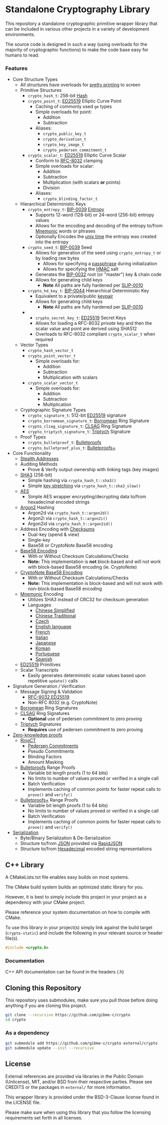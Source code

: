 # Standalone Cryptography Library

This repository a standalone cryptographic primitive wrapper library that can be included in various other projects in a variety of development environments.

The source code is designed in such a way (using overloads for the majority of cryptographic functions) to make the code base easy for humans to read.

### Features

* Core Structure Types
  * All structures have overloads for [pretty printing](https://wikipedia.org/wiki/Prettyprint) to screen
  * Primitive Structures
    * `crypto_hash_t`: 256-bit [Hash](https://wikipedia.org/wiki/Hash_function)
    * `crypto_point_t`: [ED25519](https://ed25519.cr.yp.to/ed25519-20110926.pdf) Elliptic Curve Point
      * Caching of commonly used `ge` types
      * Simple overloads for point:
        * Addition
        * Subtraction
      * Aliases:
        * `crypto_public_key_t`
        * `crypto_derivation_t`
        * `crypto_key_image_t`
        * `crypto_pedersen_commitment_t`
    * `crypto_scalar_t`: [ED25519](https://ed25519.cr.yp.to/ed25519-20110926.pdf) Elliptic Curve Scalar
      * Conform to [RFC-8032](https://datatracker.ietf.org/doc/html/rfc8032) clamping
      * Simple overloads for scalar:
        * Addition
        * Subtraction
        * Multiplication (with scalars **or** points)
        * Division
      * Aliases:
        * `crypto_blinding_factor_t`
  * Hierarchical Deterministic Keys
    * `crypto_entropy_t`: [BIP-0039](https://en.bitcoin.it/wiki/BIP_0039) [Entropy](https://en.wikipedia.org/wiki/Entropy_(computing))
      * Supports 12-word (128-bit) or 24-word (256-bit) entropy values
      * Allows for the encoding and decoding of the entropy to/from [Mnemonic](https://en.wikipedia.org/wiki/Mnemonic) words or phrases
      * Optionally Encodes the [unix time](https://wikipedia.org/wiki/Unix_time) the entropy was created into the entropy
    * `crypto_seed_t`: [BIP-0039](https://en.bitcoin.it/wiki/BIP_0039) Seed
      * Allows for generation of the seed using `crypto_entropy_t` or by loading raw bytes
        * Allows for specifying a [passphrase](https://en.wikipedia.org/wiki/Passphrase) during initialization
        * Allows for specifying the [HMAC](https://en.wikipedia.org/wiki/HMAC) salt
      * Generates the [BIP-0032](https://en.bitcoin.it/wiki/BIP_0032) root (or "master") key & chain code
      * Allows for generating child keys
        * **Note** All paths are fully hardened per [SLIP-0010](https://github.com/satoshilabs/slips/blob/master/slip-0010.md)
    * `crypto_hd_key_t`: [BIP-0044](https://en.bitcoin.it/wiki/BIP_0044) Hierarchical Deterministic Key
      * Equivalent to a private/public [keypair](https://en.wikipedia.org/wiki/Public-key_cryptography)
      * Allows for generating child keys
        * **Note** All paths are fully hardened per [SLIP-0010](https://github.com/satoshilabs/slips/blob/master/slip-0010.md)
    * * `crypto_secret_key_t`: [ED25519](https://datatracker.ietf.org/doc/html/rfc8032) Secret Keys
      * Allows for loading a RFC-8032 *private* key and then the scalar value and point are derived using SHA512
      * Overloads to RFC-8032 compliant `crypto_scalar_t` when required
  * Vector Types
    * `crypto_hash_vector_t`
    * `crypto_point_vector_t`
      * Simple overloads for:
        * Addition
        * Subtraction
        * Multiplication with scalars
    * `crypto_scalar_vector_t`
      * Simple overloads for:
        * Addition
        * Subtraction
        * Multiplication
  * Cryptographic Signature Types
    * `crypto_signature_t`: 512-bit [ED25519](https://ed25519.cr.yp.to/ed25519-20110926.pdf) signature
    * `crypto_borromean_signature_t`: [Borromean](https://github.com/Blockstream/borromean_paper/raw/master/borromean_draft_0.01_34241bb.pdf) Ring Signature
    * `crypto_clsag_signature_t`: [CLSAG](https://eprint.iacr.org/2019/654.pdf) Ring Signature
    * `crypto_triptych_signature_t`: [Triptych](https://eprint.iacr.org/2020/018.pdf) Signature
  * Proof Types
    * `crypto_bulletproof_t`: [Bulletproofs](https://eprint.iacr.org/2017/1066.pdf)
    * `crypto_bulletproof_plus_t`: [Bulletproofs+](https://eprint.iacr.org/2020/735.pdf)
* Core Functionality
  * [Stealth Addresses](https://bytecoin.org/old/whitepaper.pdf)
  * Auditing Methods
    * Prove & Verify output ownership with linking tags (key images)
  * [SHA3](https://nvlpubs.nist.gov/nistpubs/FIPS/NIST.FIPS.202.pdf) (256-bit)
    * Simple hashing via `crypto_hash_t::sha3()`
    * Simple [key stretching](https://wikipedia.org/wiki/Key_stretching) via `crypto_hash_t::sha3_slow()`
  * [AES](https://en.wikipedia.org/wiki/Advanced_Encryption_Standard)
    * Simple AES wrapper encrypting/decrypting data to/from hexadecimal encoded strings
  * [Argon2](https://github.com/P-H-C/phc-winner-argon2/blob/master/argon2-specs.pdf) Hashing
    * Argon2d via `crypto_hash_t::argon2d()`
    * Argon2i via `crypto_hash_t::argon2i()`
    * Argon2id via `crypto_hash_t::argon2id()`
  * Address Encoding with [Checksums](https://wikipedia.org/wiki/Checksum)
    * Dual-key (spend & view)
    * Single-key
    * Base58 or CryptoNote Base58 encoding
  * [Base58 Encoding](https://tools.ietf.org/html/draft-msporny-base58-02)
    * With or Without Checksum Calculations/Checks
    * **Note:** This implementation is **not** block-based and will not work with block-based Base58 encoding (ie. CryptoNote)
  * [CryptoNote Base58 Encoding](https://tools.ietf.org/html/draft-msporny-base58-02)
    * With or Without Checksum Calculations/Checks
    * **Note:** This implementation is block-based and will not work with non-block-based Base58 encoding
  * [Mnemonic](https://en.wikipedia.org/wiki/Mnemonic) Encoding
    * Utilizes SHA3 instead of CRC32 for checksum generation
    * Languages
      * [Chinese Simplified](https://github.com/bitcoin/bips/blob/master/bip-0039/chinese_simplified.txt) 
      * [Chinese Traditional](https://github.com/bitcoin/bips/blob/master/bip-0039/chinese_traditional.txt)
      * [Czech](https://github.com/bitcoin/bips/blob/master/bip-0039/czech.txt)
      * [English language](https://github.com/bitcoin/bips/blob/master/bip-0039/english.txt)
      * [French](https://github.com/bitcoin/bips/blob/master/bip-0039/french.txt)
      * [Italian](https://github.com/bitcoin/bips/blob/master/bip-0039/italian.txt)
      * [Japanese](https://github.com/bitcoin/bips/blob/master/bip-0039/japanese.txt)
      * [Korean](https://github.com/bitcoin/bips/blob/master/bip-0039/korean.txt)
      * [Portuguese](https://github.com/bitcoin/bips/blob/master/bip-0039/portuguese.txt)
      * [Spanish](https://github.com/bitcoin/bips/blob/master/bip-0039/spanish.txt)
  * [ED25519](https://ed25519.cr.yp.to/ed25519-20110926.pdf) Primitives
  * Scalar Transcripts
    * Easily generates deterministic scalar values based upon repetitive `update()` calls
* Signature Generation / Verification
  * Message Signing & Validation
    * [RFC-8032 ED25519](https://tools.ietf.org/html/rfc8032)
    * Non-RFC 8032 (e.g. CryptoNote)
  * [Borromean](https://github.com/Blockstream/borromean_paper/raw/master/borromean_draft_0.01_34241bb.pdf) Ring Signatures
  * [CLSAG](https://eprint.iacr.org/2019/654.pdf) Ring Signatures
    * **Optional** use of pedersen commitment to zero proving
  * [Triptych](https://eprint.iacr.org/2020/018.pdf) Signatures
    * **Requires** use of pedersen commitment to zero proving
* [Zero-knowledge proofs](https://wikipedia.org/Zero-knowledge-proof)
  * [RingCT](https://eprint.iacr.org/2015/1098.pdf)
    * [Pedersen Commitments](https://www.cs.cornell.edu/courses/cs754/2001fa/129.PDF)
    * Pseudo Commitments
    * Blinding Factors
    * Amount Masking
  * [Bulletproofs](https://eprint.iacr.org/2017/1066.pdf) Range Proofs
    * Variable bit length proofs (1 to 64 bits)
    * No limits to number of values proved or verified in a single call
    * Batch Verification
    * Implements caching of common points for faster repeat calls to `prove()` and `verify()`
  * [Bulletproofs+](https://eprint.iacr.org/2020/735.pdf) Range Proofs
    * Variable bit length proofs (1 to 64 bits)
    * No limits to number of values proved or verified in a single call
    * Batch Verification
    * Implements caching of common points for faster repeat calls to `prove()` and `verify()`
* [Serialization](https://github.com/gibme-c/serialization-cpp)
  * Byte/Binary Serialization & De-Serialization
  * Structure to/from [JSON](https://wikipedia.org/wiki/JSON) provided via [RapidJSON](https://rapidjson.org)
  * Structure to/from [Hexadecimal](https://wikipedia.org/wiki/Hexadecimal) encoded string representations

## C++ Library

A CMakeLists.txt file enables easy builds on most systems. 

The CMake build system builds an optimized static library for you. 

However, it is best to simply include this project in your project as a dependency with your CMake project.

Please reference your system documentation on how to compile with CMake.

To use this library in your project(s) simply link against the build target (`crypto-static`) and include the following in your relevant source or header file(s).

```c++
#include <crypto.h>
```

### Documentation

C++ API documentation can be found in the headers (.h)

## Cloning this Repository

This repository uses submodules, make sure you pull those before doing anything if you are cloning this project.

```bash
git clone --recursive https://github.com/gibme-c/crypto
cd crypto
```

### As a dependency
```bash
git submodule add https://github.com/gibme-c/crypto external/crypto
git submodule update --init --recursive
```

## License

External references are provided via libraries in the Public Domain (Unlicense), MIT, and/or BSD from their respective parties. Please see CREDITS or the packages in `external/` for more information.

This wrapper library is provided under the BSD-3-Clause license found in the LICENSE file.

Please make sure when using this library that you follow the licensing requirements set forth in all licenses.
